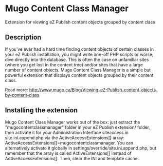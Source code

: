 Mugo Content Class Manager
==========================

Extension for viewing eZ Publish content objects grouped by content class

Description
-----------

If you've ever had a hard time finding content objects of certain classes in your eZ Publish installation, you might write one-off PHP scripts or worse, dive directly into the database. This is often the case on unfamiliar sites (where you get lost in the content tree) and/or sites that have a large number of content objects. Mugo Content Class Manager is a simple but powerful extension that displays content objects grouped by their content class.

Read more: http://www.mugo.ca/Blog/Viewing-eZ-Publish-content-objects-by-content-class

Installing the extension
------------------------

Mugo Content Class Manager works out of the box: just extract the "mugocontentclassmanager" folder in your eZ Publish extension/ folder, then activate it for your Administration Interface siteaccess in site.ini.append.php via the ActiveAccessExtensions[] array: ActiveAccessExtensions[]=mugocontentclassmanager. You can alternatively activate it globally in settings/override/site.ini.append.php, but remember that the array is called ActiveExtensions[] instead of ActiveAccessExtensions[]. Then, clear the INI and template cache.
